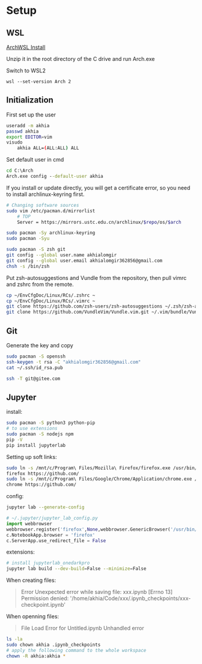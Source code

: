 # Setup

## WSL

[ArchWSL Install](https://github.com/yuk7/ArchWSL/releases)

Unzip it in the root directory of the C drive and run Arch.exe

Switch to WSL2

```pwd
wsl --set-version Arch 2
```

## Initialization

First set up the user

```sh
useradd -m akhia
passwd akhia
export EDITOR=vim
visudo
    akhia ALL=(ALL:ALL) ALL
```

Set default user in cmd

```cmd
cd C:\Arch
Arch.exe config --default-user akhia
```

If you install or update directly, you will get a certificate error, so you need to install archlinux-keyring first.

```sh
# Changing software sources
sudo vim /etc/pacman.d/mirrorlist
    # TOP
    Server = https://mirrors.ustc.edu.cn/archlinux/$repo/os/$arch

sudo pacman -Sy archlinux-keyring
sudo pacman -Syu

sudo pacman -S zsh git
git config --global user.name akhialomgir
git config --global user.email akhialomgir362856@gmail.com
chsh -s /bin/zsh
```

Put zsh-autosuggestions and Vundle from the repository, then pull vimrc and zshrc from the remote.

```sh
cp ~/EnvCfgDoc/Linux/RCs/.zshrc ~
cp ~/EnvCfgDoc/Linux/RCs/.vimrc ~
git clone https://github.com/zsh-users/zsh-autosuggestions ~/.zsh/zsh-autosuggestions
git clone https://github.com/VundleVim/Vundle.vim.git ~/.vim/bundle/Vundle.vim
```

## Git

Generate the key and copy

```sh
sudo pacman -S openssh
ssh-keygen -t rsa -C "akhialomgir362856@gmail.com"
cat ~/.ssh/id_rsa.pub

ssh -T git@gitee.com
```

## Jupyter

install:

```sh
sudo pacman -S python3 python-pip
# to use extensions
sudo pacman -S nodejs npm
pip -V
pip install jupyterlab
```

Setting up soft links:

```sh
sudo ln -s /mnt/c/Program\ Files/Mozilla\ Firefox/firefox.exe /usr/bin/firefox
firefox https://github.com/
sudo ln -s /mnt/c/Program\ Files/Google/Chrome/Application/chrome.exe /usr/bin/chrome
chrome https://github.com/
```

config:

```sh
jupyter lab --generate-config
```

```py
# ~/.jupyter/jupyter_lab_config.py
import webbrowser
webbrowser.register('firefox',None,webbrowser.GenericBrowser('/usr/bin/firefox'))
c.NotebookApp.browser = 'firefox'
c.ServerApp.use_redirect_file = False
```

extensions:
```sh
# install jupyterlab_onedarkpro
jupyter lab build --dev-build=False --minimize=False
```

When creating files:

> Error Unexpected error while saving file: xxx.ipynb [Errno 13] Permission denied: '/home/akhia/Code/xxx/.ipynb_checkpoints/xxx-checkpoint.ipynb'

When openning files:

> File Load Error for Untitled.ipynb Unhandled error

```sh
ls -la
sudo chown akhia .ipynb_checkpoints
# apply the following command to the whole workspace 
chown -R akhia:akhia *
```
